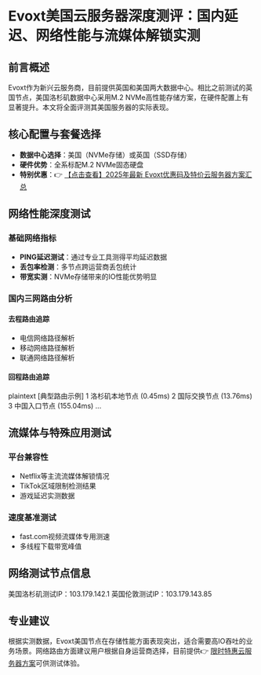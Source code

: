 # Evoxt美国云服务器深度测评：国内延迟、网络性能与流媒体解锁实测

## 前言概述

Evoxt作为新兴云服务商，目前提供英国和美国两大数据中心。相比之前测试的英国节点，美国洛杉矶数据中心采用M.2 NVMe高性能存储方案，在硬件配置上有显著提升。本文将全面评测其美国服务器的实际表现。

## 核心配置与套餐选择

- **数据中心选择**：美国（NVMe存储）或英国（SSD存储）
- **硬件优势**：全系标配M.2 NVMe固态硬盘
- **特别优惠**：👉 [【点击查看】2025年最新 Evoxt优惠码及特价云服务器方案汇总](https://bit.ly/evoxt)

## 网络性能深度测试

### 基础网络指标
- **PING延迟测试**：通过专业工具测得平均延迟数据
- **丢包率检测**：多节点跨运营商丢包统计
- **带宽实测**：NVMe存储带来的IO性能优势明显

### 国内三网路由分析
#### 去程路由追踪
- 电信网络路径解析
- 移动网络路径解析  
- 联通网络路径解析

#### 回程路由追踪
plaintext
[典型路由示例]
1  洛杉矶本地节点 (0.45ms)
2  国际交换节点 (13.76ms) 
3  中国入口节点 (155.04ms)
...

## 流媒体与特殊应用测试

### 平台兼容性
- Netflix等主流流媒体解锁情况
- TikTok区域限制检测结果
- 游戏延迟实测数据

### 速度基准测试
- fast.com视频流媒体专用测速
- 多线程下载带宽峰值

## 网络测试节点信息

美国洛杉矶测试IP：103.179.142.1
英国伦敦测试IP：103.179.143.85

## 专业建议

根据实测数据，Evoxt美国节点在存储性能方面表现突出，适合需要高IO吞吐的业务场景。网络路由方面建议用户根据自身运营商选择，目前提供👉 [限时特惠云服务器方案](https://bit.ly/evoxt)可供测试体验。